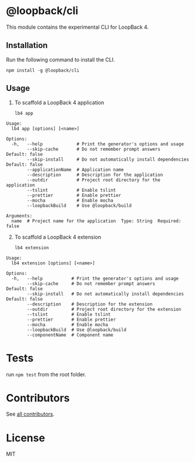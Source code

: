 # @loopback/cli

This module contains the experimental CLI for LoopBack 4.

## Installation

Run the following command to install the CLI.

`npm install -g @loopback/cli`

## Usage

1. To scaffold a LoopBack 4 application

    `lb4 app`

```
Usage:
  lb4 app [options] [<name>]

Options:
  -h,   --help             # Print the generator's options and usage
        --skip-cache       # Do not remember prompt answers              Default: false
        --skip-install     # Do not automatically install dependencies   Default: false
        --applicationName  # Application name
        --description      # Description for the application
        --outdir           # Project root directory for the application
        --tslint           # Enable tslint
        --prettier         # Enable prettier
        --mocha            # Enable mocha
        --loopbackBuild    # Use @loopback/build

Arguments:
  name  # Project name for the application  Type: String  Required: false
```

2. To scaffold a LoopBack 4 extension

    `lb4 extension`

```
Usage:
  lb4 extension [options] [<name>]

Options:
  -h,   --help           # Print the generator's options and usage
        --skip-cache     # Do not remember prompt answers             Default: false
        --skip-install   # Do not automatically install dependencies  Default: false
        --description    # Description for the extension
        --outdir         # Project root directory for the extension
        --tslint         # Enable tslint
        --prettier       # Enable prettier
        --mocha          # Enable mocha
        --loopbackBuild  # Use @loopback/build
        --componentName  # Component name

```

# Tests

run `npm test` from the root folder.

# Contributors

See [all contributors](https://github.com/strongloop/loopback-next/graphs/contributors).

# License

MIT
